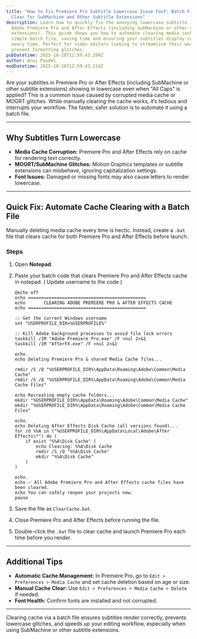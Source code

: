 ```yaml
---
title: "How to Fix Premiere Pro Subtitle Lowercase Issue Fast: Batch File Cache
  Clear for SubMachine and Other Subtitle Extensions"
description: Learn how to quickly fix the annoying lowercase subtitle issue in
  Adobe Premiere Pro and After Effects (including SubMachine or other subtitle
  extensions). This guide shows you how to automate clearing media cache with a
  simple batch file, saving time and ensuring your subtitles display correctly
  every time. Perfect for video editors looking to streamline their workflow and
  prevent formatting glitches.
pubDatetime: 2025-10-28T12:59:43.204Z
author: Anuj Paudel
modDatetime: 2025-10-28T12:59:43.214Z
---
```

Are your subtitles in Premiere Pro or After Effects (including SubMachine or other subtitle extensions) showing in lowercase even when "All Caps" is applied? This is a common issue caused by corrupted media cache or MOGRT glitches. While manually clearing the cache works, it’s tedious and interrupts your workflow. The faster, safer solution is to automate it using a batch file.

- - -

## Why Subtitles Turn Lowercase

* **Media Cache Corruption:** Premiere Pro and After Effects rely on cache for rendering text correctly.  
* **MOGRT/SubMachine Glitches:** Motion Graphics templates or subtitle extensions can misbehave, ignoring capitalization settings.  
* **Font Issues:** Damaged or missing fonts may also cause letters to render lowercase.

- - -

## Quick Fix: Automate Cache Clearing with a Batch File

Manually deleting media cache every time is hectic. Instead, create a `.bat` file that clears cache for both Premiere Pro and After Effects before launch.

### Steps

1. Open **Notepad**.  
2. Paste your batch code that clears Premiere Pro and After Effects cache in notepad. ( Update username to the code )

   ```
   @echo off
   echo =============================================
   echo       CLEARING ADOBE PREMIERE PRO & AFTER EFFECTS CACHE
   echo =============================================

   :: Get the current Windows username
   set "USERPROFILE_DIR=%USERPROFILE%"

   :: Kill Adobe background processes to avoid file lock errors
   taskkill /IM "Adobe Premiere Pro.exe" /F >nul 2>&1
   taskkill /IM "AfterFX.exe" /F >nul 2>&1

   echo.
   echo Deleting Premiere Pro & shared Media Cache files...

   rmdir /S /Q "%USERPROFILE_DIR%\AppData\Roaming\Adobe\Common\Media Cache"
   rmdir /S /Q "%USERPROFILE_DIR%\AppData\Roaming\Adobe\Common\Media Cache Files"

   echo Recreating empty cache folders...
   mkdir "%USERPROFILE_DIR%\AppData\Roaming\Adobe\Common\Media Cache"
   mkdir "%USERPROFILE_DIR%\AppData\Roaming\Adobe\Common\Media Cache Files"

   echo.
   echo Deleting After Effects Disk Cache (all versions found)...
   for /d %%A in ("%USERPROFILE_DIR%\AppData\Local\Adobe\After Effects\*") do (
       if exist "%%A\Disk Cache" (
           echo Clearing: %%A\Disk Cache
           rmdir /S /Q "%%A\Disk Cache"
           mkdir "%%A\Disk Cache"
       )
   )

   echo.
   echo ✅ All Adobe Premiere Pro and After Effects cache files have been cleared.
   echo You can safely reopen your projects now.
   pause
   ```
3. Save the file as `ClearCache.bat`.  
4. Close Premiere Pro and After Effects before running the file.  
5. Double-click the `.bat` file to clear cache and launch Premiere Pro each time before you render.

- - -

## Additional Tips

* **Automatic Cache Management:** In Premiere Pro, go to `Edit > Preferences > Media Cache` and set cache deletion based on age or size.  
* **Manual Cache Clear:** Use `Edit > Preferences > Media Cache > Delete` if needed.  
* **Font Health:** Confirm fonts are installed and not corrupted.  

- - -

Clearing cache via a batch file ensures subtitles render correctly, prevents lowercase glitches, and speeds up your editing workflow, especially when using SubMachine or other subtitle extensions.